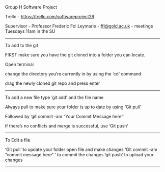 Group H Software Project

Trello - https://trello.com/softwareproject26

Supervisor - Professor Frederic Fol Leymarie - ffl@gold.ac.uk - meetings Tuesdays 11am in the SU 

--- 


To add to the git 

FIRST make sure you have the git cloned into a folder you can locate.

Open terminal

change the directory you’re currently in by using the ‘cd’ command 

drag the newly cloned git repo and press enter 

---

To add a new file type ‘git add’ and the file name 
 
Always pull to make sure your folder is up to date by using ‘Git pull’

Followed by ‘git commit -am “Your Commit Message here”’

If there’s no conflicts and merge is successful, use ‘Git push’

---

To Edit a file 

‘Git pull’ to update your folder 
open file and make changes 
‘Git commit -am “commit message here” ‘ to commit the changes 
‘git push’ to upload your changes 

---



